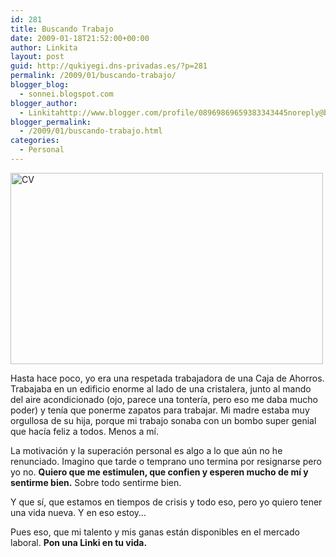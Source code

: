 ```yaml
---
id: 281
title: Buscando Trabajo
date: 2009-01-18T21:52:00+00:00
author: Linkita
layout: post
guid: http://qukiyegi.dns-privadas.es/?p=281
permalink: /2009/01/buscando-trabajo/
blogger_blog:
  - sonnei.blogspot.com
blogger_author:
  - Linkitahttp://www.blogger.com/profile/08969869659383343445noreply@blogger.com
blogger_permalink:
  - /2009/01/buscando-trabajo.html
categories:
  - Personal
---
```

[<img src="http://farm4.static.flickr.com/3076/3193104889_da864be549.jpg" alt="CV" height="306" width="500" />](http://www.flickr.com/photos/linkita/3193104889/ "CV by Linkita, on Flickr")

Hasta hace poco, yo era una respetada trabajadora de una Caja de Ahorros. Trabajaba en un edificio enorme al lado de una cristalera, junto al mando del aire acondicionado (ojo, parece una tontería, pero eso me daba mucho poder) y tenía que ponerme zapatos para trabajar. Mi madre estaba muy orgullosa de su hija, porque mi trabajo sonaba con un bombo super genial que hacía feliz a todos. Menos a mí.

La motivación y la superación personal es algo a lo que aún no he renunciado. Imagino que tarde o temprano uno termina por resignarse pero yo no. <span style="font-weight: bold;">Quiero que me estimulen, que confien y esperen mucho de mí y sentirme bien.</span> Sobre todo sentirme bien.

Y que sí, que estamos en tiempos de crisis y todo eso, pero yo quiero tener una vida nueva. Y en eso estoy&#8230;

Pues eso, que mi talento y mis ganas están disponibles en el mercado laboral. <span style="font-weight: bold;">Pon una Linki en tu vida.</span>